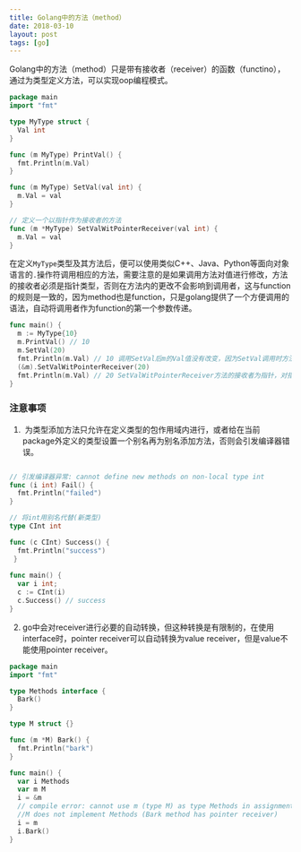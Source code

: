```yaml
---
title: Golang中的方法（method）
date: 2018-03-10
layout: post
tags: [go]
---
```


Golang中的方法（method）只是带有接收者（receiver）的函数（functino），通过为类型定义方法，可以实现oop编程模式。

```go
package main
import "fmt"

type MyType struct {
  Val int
}

func (m MyType) PrintVal() {
  fmt.Println(m.Val)
}

func (m MyType) SetVal(val int) {
  m.Val = val
}

// 定义一个以指针作为接收者的方法
func (m *MyType) SetValWitPointerReceiver(val int) {
  m.Val = val
}
```

在定义`MyType`类型及其方法后，便可以使用类似C++、Java、Python等面向对象语言的`.`操作符调用相应的方法，需要注意的是如果调用方法对值进行修改，方法的接收者必须是指针类型，否则在方法内的更改不会影响到调用者，这与function的规则是一致的，因为method也是function，只是golang提供了一个方便调用的语法，自动将调用者作为function的第一个参数传递。

```go
func main() {
  m := MyType{10}
  m.PrintVal() // 10
  m.SetVal(20)
  fmt.Println(m.Val) // 10 调用SetVal后m的Val值没有改变，因为SetVal调用时方法内的m是一个完整的拷贝
  (&m).SetValWitPointerReceiver(20)
  fmt.Println(m.Val) // 20 SetValWitPointerReceiver方法的接收者为指针，对指针的操作会影响到调用者本身
}
```

### 注意事项

1.  为类型添加方法只允许在定义类型的包作用域内进行，或者给在当前package外定义的类型设置一个别名再为别名添加方法，否则会引发编译器错误。

```go

// 引发编译器异常: cannot define new methods on non-local type int
func (i int) Fail() {
  fmt.Println("failed")
}

// 将int用别名代替(新类型)
type CInt int

func (c CInt) Success() {
  fmt.Println("success")
 }
 
func main() {
  var i int;
  c := CInt(i)
  c.Success() // success
}
```

2.  go中会对receiver进行必要的自动转换，但这种转换是有限制的，在使用interface时，pointer receiver可以自动转换为value receiver，但是value不能使用pointer receiver。

```go
package main
import "fmt"

type Methods interface {
  Bark()
}

type M struct {}

func (m *M) Bark() {
  fmt.Println("bark")
}

func main() {
  var i Methods
  var m M
  i = &m
  // compile error: cannot use m (type M) as type Methods in assignment:
  //M does not implement Methods (Bark method has pointer receiver)
  i = m
  i.Bark()
}
```

